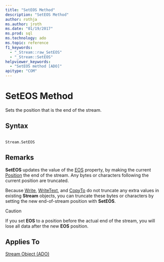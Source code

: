 ```yaml
---
title: "SetEOS Method"
description: "SetEOS Method"
author: rothja
ms.author: jroth
ms.date: "01/19/2017"
ms.prod: sql
ms.technology: ado
ms.topic: reference
f1_keywords:
  - "_Stream::raw_SetEOS"
  - "_Stream::SetEOS"
helpviewer_keywords:
  - "SetEOS method [ADO]"
apitype: "COM"
---
```

# SetEOS Method
Sets the position that is the end of the stream.  
  
## Syntax  
  
```  
  
Stream.SetEOS  
```  
  
## Remarks  
 **SetEOS** updates the value of the [EOS](./eos-property.md) property, by making the current [Position](./position-property-ado.md) the end of the stream. Any bytes or characters following the current position are truncated.  
  
 Because [Write](./write-method.md), [WriteText](./writetext-method.md), and [CopyTo](./copyto-method-ado.md) do not truncate any extra values in existing **Stream** objects, you can truncate these bytes or characters by setting the new end-of-stream position with **SetEOS**.  
  
> [!CAUTION]
>  If you set **EOS** to a position before the actual end of the stream, you will lose all data after the new **EOS** position.  
  
## Applies To  
 [Stream Object (ADO)](./stream-object-ado.md)